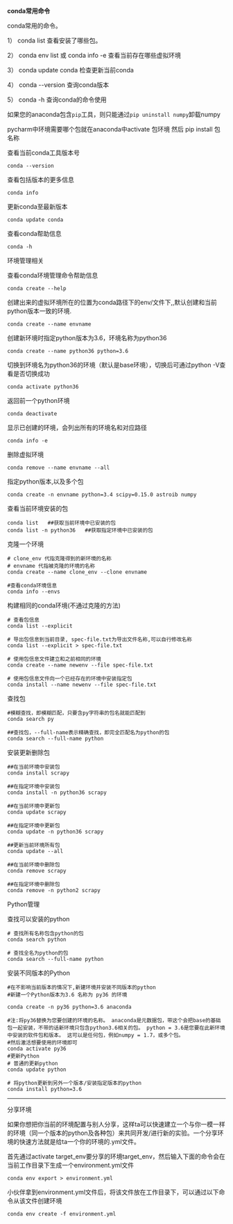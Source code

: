 **conda常用命令**

conda常用的命令。

  1） conda list 查看安装了哪些包。

  2） conda env list 或  conda info -e 查看当前存在哪些虚拟环境

  3） conda update conda 检查更新当前conda

  4） conda --version 查询conda版本

  5） conda -h 查询conda的命令使用

如果您的anaconda包含`pip`工具，则只能通过`pip uninstall numpy`卸载numpy

pycharm中环境需要哪个包就在anaconda中activate 包环境 然后 pip install 包名称 

查看当前conda工具版本号

```text
conda --version
```

查看包括版本的更多信息

```text
conda info
```

更新conda至最新版本

```text
conda update conda
```

查看conda帮助信息

```text
conda -h
```

环境管理相关

查看conda环境管理命令帮助信息

```text
conda create --help
```

创建出来的虚拟环境所在的位置为conda路径下的env/文件下,,默认创建和当前python版本一致的环境.

```text
conda create --name envname
```

创建新环境时指定python版本为3.6，环境名称为python36

```text
conda create --name python36 python=3.6
```

切换到环境名为python36的环境（默认是base环境），切换后可通过python -V查看是否切换成功

```text
conda activate python36
```

返回前一个python环境

```text
conda deactivate
```

显示已创建的环境，会列出所有的环境名和对应路径

```text
conda info -e
```

删除虚拟环境

```text
conda remove --name envname --all
```

指定python版本,以及多个包

```text
conda create -n envname python=3.4 scipy=0.15.0 astroib numpy
```

查看当前环境安装的包

```text
conda list   ##获取当前环境中已安装的包
conda list -n python36   ##获取指定环境中已安装的包
```

克隆一个环境

```text
# clone_env 代指克隆得到的新环境的名称
# envname 代指被克隆的环境的名称
conda create --name clone_env --clone envname

#查看conda环境信息
conda info --envs
```

构建相同的conda环境(不通过克隆的方法)

```text
# 查看包信息
conda list --explicit

# 导出包信息到当前目录, spec-file.txt为导出文件名称,可以自行修改名称
conda list --explicit > spec-file.txt

# 使用包信息文件建立和之前相同的环境
conda create --name newenv --file spec-file.txt

# 使用包信息文件向一个已经存在的环境中安装指定包
conda install --name newenv --file spec-file.txt
```

查找包

```text
#模糊查找，即模糊匹配，只要含py字符串的包名就能匹配到
conda search py   

##查找包，--full-name表示精确查找，即完全匹配名为python的包
conda search --full-name python
```

安装更新删除包

```text
##在当前环境中安装包
conda install scrapy  

##在指定环境中安装包
conda install -n python36 scrapy

##在当前环境中更新包  
conda update scrapy   

##在指定环境中更新包
conda update -n python36 scrapy  

##更新当前环境所有包
conda update --all   

##在当前环境中删除包
conda remove scrapy   

##在指定环境中删除包
conda remove -n python2 scrapy
```



Python管理

查找可以安装的python

```text
# 查找所有名称包含python的包
conda search python

# 查找全名为python的包
conda search --full-name python
```

安装不同版本的Python

```text
#在不影响当前版本的情况下,新建环境并安装不同版本的python
#新建一个Python版本为3.6 名称为 py36 的环境

conda create -n py36 python=3.6 anaconda

#注:将py36替换为您要创建的环境的名称。 anaconda是元数据包，带这个会把base的基础包一起安装，不带的话新环境只包含python3.6相关的包。 python = 3.6是您要在此新环境中安装的软件包和版本。 这可以是任何包，例如numpy = 1.7，或多个包。
#然后激活想要使用的环境即可
conda activate py36
#更新Python
# 普通的更新python
conda update python

# 将python更新到另外一个版本/安装指定版本的python
conda install python=3.6
```

------

分享环境

如果你想把你当前的环境配置与别人分享，这样ta可以快速建立一个与你一模一样的环境（同一个版本的python及各种包）来共同开发/进行新的实验。一个分享环境的快速方法就是给ta一个你的环境的.yml文件。

首先通过activate target_env要分享的环境target_env，然后输入下面的命令会在当前工作目录下生成一个environment.yml文件

```text
conda env export > environment.yml
```

小伙伴拿到environment.yml文件后，将该文件放在工作目录下，可以通过以下命令从该文件创建环境

```text
conda env create -f environment.yml
```